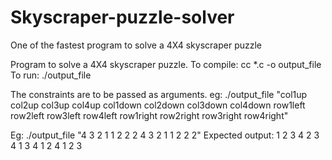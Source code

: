 # Skyscraper-puzzle-solver
One of the fastest program to solve a 4X4 skyscraper puzzle

Program to solve a 4X4 skyscraper puzzle.
To compile: cc *.c -o output_file
To run: ./output_file

The constraints are to be passed as arguments. eg: ./output_file "col1up col2up col3up col4up col1down col2down col3down col4down row1left row2left row3left row4left row1right row2right row3right row4right"

Eg: ./output_file "4 3 2 1 1 2 2 2 4 3 2 1 1 2 2 2"
Expected output:
1 2 3 4
2 3 4 1
3 4 1 2
4 1 2 3
